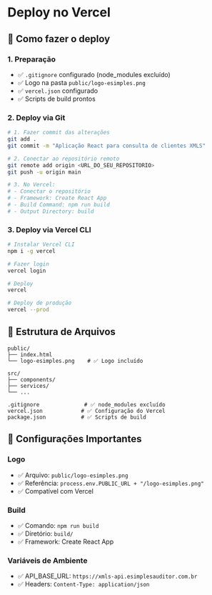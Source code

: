 # Deploy no Vercel

## 🚀 Como fazer o deploy

### 1. Preparação
- ✅ `.gitignore` configurado (node_modules excluído)
- ✅ Logo na pasta `public/logo-esimples.png`
- ✅ `vercel.json` configurado
- ✅ Scripts de build prontos

### 2. Deploy via Git
```bash
# 1. Fazer commit das alterações
git add .
git commit -m "Aplicação React para consulta de clientes XMLS"

# 2. Conectar ao repositório remoto
git remote add origin <URL_DO_SEU_REPOSITORIO>
git push -u origin main

# 3. No Vercel:
# - Conectar o repositório
# - Framework: Create React App
# - Build Command: npm run build
# - Output Directory: build
```

### 3. Deploy via Vercel CLI
```bash
# Instalar Vercel CLI
npm i -g vercel

# Fazer login
vercel login

# Deploy
vercel

# Deploy de produção
vercel --prod
```

## 📁 Estrutura de Arquivos
```
public/
├── index.html
└── logo-esimples.png    # ✅ Logo incluído

src/
├── components/
├── services/
└── ...

.gitignore              # ✅ node_modules excluído
vercel.json            # ✅ Configuração do Vercel
package.json           # ✅ Scripts de build
```

## 🔧 Configurações Importantes

### Logo
- ✅ Arquivo: `public/logo-esimples.png`
- ✅ Referência: `process.env.PUBLIC_URL + "/logo-esimples.png"`
- ✅ Compatível com Vercel

### Build
- ✅ Comando: `npm run build`
- ✅ Diretório: `build/`
- ✅ Framework: Create React App

### Variáveis de Ambiente
- ✅ API_BASE_URL: `https://xmls-api.esimplesauditor.com.br`
- ✅ Headers: `Content-Type: application/json`
